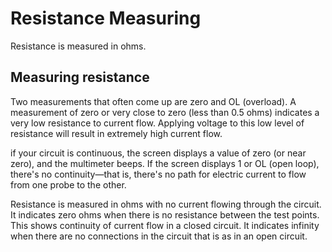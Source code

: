 # Resistance Measuring
Resistance is measured in ohms.

## Measuring resistance
Two measurements that often come up are zero and OL (overload). 
A measurement of zero or very close to zero (less than 0.5 ohms) indicates a very low resistance to current flow. Applying voltage to this low level of resistance will result in extremely high current flow.

 if your circuit is continuous, the screen displays a value of zero (or near zero), and the multimeter beeps. If the screen displays 1 or OL (open loop), there's no continuity—that is, there's no path for electric current to flow from one probe to the other.
 
 Resistance is measured in ohms with no current flowing through the circuit.
It indicates zero ohms when there is no resistance between the test points. This shows continuity of current flow in a closed circuit. It indicates infinity when there are no connections in the circuit that is as in an open circuit.